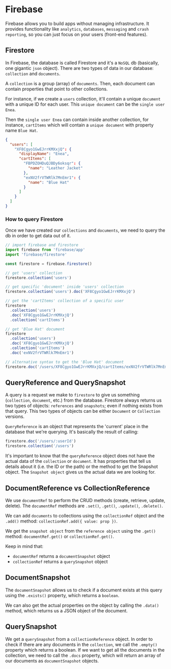 # Firebase

Firebase allows you to build apps without managing infrastructure.
It provides functionality like `analytics`, `databases`, `messaging` and `crash reporting`,
so you can just focus on your users (front-end features).

## Firestore

In Firebase, the database is called Firestore and it's a `NoSQL` db (basically, one gigantic `json` object).
There are two types of data in our database: `collection` and `documents`.

A `collection` is a group (array) of `documents`.
Then, each document can contain properties that point to other collections.

For instance, if we create a `users` collection, it'll contain a unique `document` with a unique ID for each user.
This `unique document` can be the `single user Enea`.

Then the `single user Enea` can contain inside another collection, for instance, `cartItems` which will contain a `unique document` with property name `Blue Hat`.

```json
{
  "users": [
    "XF8Cgyo1GwEJrrKMXxjQ": {
      "displayName": "Enea",
      "cartItems": [
        "FBPDZOHDuQJBDy6oksqr": {
          "name": "Leather Jacket"
        },
        "exNV2frVTWRlk7MnEmr1": {
          "name": "Blue Hat"
        }
      ]
    }
  ]
}
```

### How to query Firestore

Once we have created our `collections` and `documents`, we need to query the db in order to get data out of it.

```js
// import firebase and firestore
import firebase from 'firebase/app'
import 'firebase/firestore'

const firestore = firebase.firestore()

// get 'users' collection
firestore.collection('users')

// get specific 'document' inside 'users' collection
firestore.collection('users').doc('XF8Cgyo1GwEJrrKMXxjQ')

// get the 'cartItems' collection of a specific user
firestore
  .collection('users')
  .doc('XF8Cgyo1GwEJrrKMXxjQ')
  .collection('cartItems')

// get 'Blue Hat' document
firestore
  .collection('users')
  .doc('XF8Cgyo1GwEJrrKMXxjQ')
  .collection('cartItems')
  .doc('exNV2frVTWRlk7MnEmr1')

// alternative syntax to get the 'Blue Hat' document
firestore.doc('/users/XF8Cgyo1GwEJrrKMXxjQ/cartItems/exNV2frVTWRlk7MnEmr1')
```

## QueryReference and QuerySnapshot

A query is a request we make to `firestore` to give us something (`collection`, `document`, etc.) from the database.
Firestore always returns us two types of objects: `references` and `snapshots`; even if nothing exists from that query.
This two types of objects can be either `Document` or `Collection` versions.

`QueryReference` is an object that represents the 'current' place in the database that we're querying.
It's basically the result of calling:

```js
firestore.doc('/users/:userId')
firestore.collection('/users')
```

It's important to know that the `queryReference` object does not have the actual data of the `collection` or `document`.
It has properties that tell us details about it (i.e. the ID or the path) or the method to get the Snapshot object.
The `Snapshot object` gives us the actual data we are looking for.

## DocumentReference vs CollectionReference

We use `documentRef` to perform the CRUD methods (create, retrieve, update, delete).
The `documentRef` methods are `.set()`, `.get()`, `.update()`, `.delete()`.

We can add `documents` to collections using the `collectionRef` object and the `.add()` method: `collectionRef.add({ value: prop })`.

We get the `snapshot object` from the `reference object` using the `.get()` method: `documentRef.get()` or `collectionRef.get()`.

Keep in mind that:

- `documentRef` returns a `documentSnapshot` object
- `collectionRef` returns a `querySnapshot` object

## DocumentSnapshot

The `documentSnapshot` allows us to check if a document exists at this query using the `.exists()` property, which returns a `boolean`.

We can also get the actual properties on the object by calling the `.data()` method, which returns us a JSON object of the document.

## QuerySnapshot

We get a `querySnapshot` from a `collectionReference` object.
In order to check if there are any documents in the `collection`, we call the `.empty()` property which returns a boolean.
If we want to get all the documents in the collection, we need to call the `.docs` property, which will return an array of our documents as `documentSnapshot` objects.
